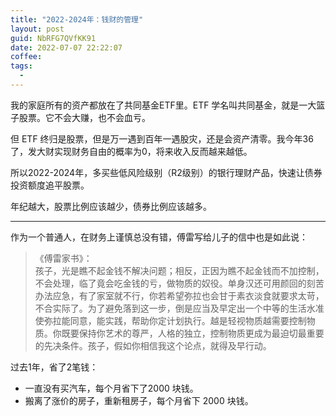 ```yaml
---
title: "2022-2024年：钱财的管理"
layout: post
guid: NbRFG7QVfKK91
date: 2022-07-07 22:22:07
coffee:
tags:
  -
---
```



我的家庭所有的资产都放在了共同基金ETF里。ETF 学名叫共同基金，就是一大篮子股票。它不会大赚，也不会血亏。

但 ETF 终归是股票，但是万一遇到百年一遇股灾，还是会资产清零。我今年36了，发大财实现财务自由的概率为0，将来收入反而越来越低。

所以2022-2024年，多买些低风险级别（R2级别）的银行理财产品，快速让债券投资额度追平股票。

年纪越大，股票比例应该越少，债券比例应该越多。


---

作为一个普通人，在财务上谨慎总没有错，傅雷写给儿子的信中也是如此说：

> 《傅雷家书》：  
> 孩子，光是瞧不起金钱不解决问题；相反，正因为瞧不起金钱而不加控制，不会处理，临了竟会吃金钱的亏，做物质的奴役。单身汉还可用颜回的刻苦办法应急，有了家室就不行，你若希望弥拉也会甘于素衣淡食就要求太苛，不合实际了。为了避免落到这一步，倒是应当及早定出一个中等的生活水准使弥拉能同意，能实践，帮助你定计划执行。越是轻视物质越需要控制物质。你既要保持你艺术的尊严，人格的独立，控制物质更成为最迫切最重要的先决条件。孩子，假如你相信我这个论点，就得及早行动。


过去1年，省了2笔钱：

- 一直没有买汽车，每个月省下了2000 块钱。
- 搬离了涨价的房子，重新租房子，每个月省下 2000 块钱。






